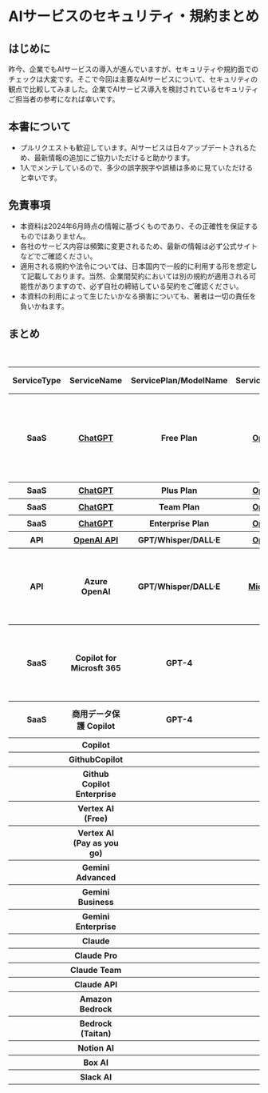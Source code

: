 # AIサービスのセキュリティ・規約まとめ

## はじめに
昨今、企業でもAIサービスの導入が進んでいますが、セキュリティや規約面でのチェックは大変です。そこで今回は主要なAIサービスについて、セキュリティの観点で比較してみました。企業でAIサービス導入を検討されているセキュリティご担当者の参考になれば幸いです。

## 本書について
- プルリクエストも歓迎しています。AIサービスは日々アップデートされるため、最新情報の追加にご協力いただけると助かります。
- 1人でメンテしているので、多少の誤字脱字や誤植は多めに見ていただけると幸いです。

## 免責事項
- 本資料は2024年6月時点の情報に基づくものであり、その正確性を保証するものではありません。
- 各社のサービス内容は頻繁に変更されるため、最新の情報は必ず公式サイトなどでご確認ください。
- 適用される規約や法令については、日本国内で一般的に利用する形を想定して記載しております。当然、企業間契約においては別の規約が適用される可能性がありますので、必ず自社の締結している契約をご確認ください。
- 本資料の利用によって生じたいかなる損害についても、著者は一切の責任を負いかねます。

## まとめ
<div style="overflow-x: auto;">
 <table>
   <thead>
     <tr>
       <th>ServiceType</th>
       <th>ServiceName</th>
       <th>ServicePlan/ModelName</th>
       <th>ServiceProvider</th>
       <th>ModelProvider</th>
       <th>Term</th>
       <th>Privacy Policy</th>
       <th>ModelTraining (学習利用)</th>
       <th>DataRetention (データ保持)</th>
       <th>Region</th>
       <th>Japan-Region</th>
       <th>GoverningLaw (準拠法)</th>
       <th>Jurisdiction (管轄裁判所)</th>
       <th>ISO27001</th>
       <th>SOC2</th>
       <th>ISMAP</th>
       <th>Note</th>
     </tr>
   </thead>
   <tbody>
     <tr>
      <th><!--Service Type-->SaaS</th>
      <th><!--Service Name--><a href="https://openai.com/chatgpt/">ChatGPT</a></th>
      <th><!--Plan/ Model-->Free Plan</th>
      <th><!--Service Provider--><a href="https://openai.com/about/">OpenAI</a></th>
      <th><!--Model Procider--><a href="https://openai.com/about/">OpenAI</a></th>
      <th><!--Term of Use--><a href="https://openai.com/ja-JP/policies/terms-of-use/">URL</a></th>
      <th><!--Privacy Policy--><a href="https://openai.com/ja-JP/policies/privacy-policy/">URL</a></th>
      <th><!--学習への利用--><a href="https://openai.com/ja-JP/policies/terms-of-use/">する</a></th>
      <th><!--データ保持--><a href="https://openai.com/ja-JP/policies/terms-of-use/">30日</a></th>
      <th><!--リージョン--><a href="https://openai.com/ja-JP/policies/terms-of-use/">US</a></th>
      <th><!--日本リージョン有無--><a href="https://openai.com/ja-JP/policies/terms-of-use/">なし</a></th>
      <th><!--準拠法--><a href="https://openai.com/ja-JP/policies/terms-of-use/">カリフォルニア州法</a></th>
      <th><!--管轄裁判所--><a href="https://openai.com/ja-JP/policies/terms-of-use/">カリフォルニア州サンフランシスコに所在する連邦裁判所又は州裁判所</a></th>
      <th><!--ISO27001--><a href="https://openai.com/policies/supplier-security-measures/">Yes</a></th>
      <th><!--SOC2-->NO</th>
      <th><!--ISMAP-->NO</th>
      <th><!--NOTE--></th>  
     </tr>
   </tbody>
  　　<tbody>
     <tr>
      <th><!--Service Type-->SaaS</th>
      <th><!--Service Name--><a href="https://openai.com/chatgpt/">ChatGPT</a></th>
      <th><!--Plan/ Model-->Plus Plan</th>
      <th><!--Service Provider--><a href="https://openai.com/about/">OpenAI</a></th>
      <th><!--Model Procider--><a href="https://openai.com/about/">OpenAI</a></th>
      <th><!--Term of Use--><a href="https://openai.com/ja-JP/policies/terms-of-use/">URL</a></th>
      <th><!--Privacy Policy--><a href="https://openai.com/ja-JP/policies/privacy-policy/">URL</a></th>
      <th><!--学習への利用--><a href="https://openai.com/ja-JP/policies/terms-of-use/">する</a></th>
      <th><!--データ保持--><a href="https://openai.com/ja-JP/policies/terms-of-use/">30日</a></th>
      <th><!--リージョン--><a href="https://openai.com/ja-JP/policies/terms-of-use/">US</a></th>
      <th><!--日本リージョン有無--><a href="https://openai.com/ja-JP/policies/terms-of-use/">なし</a></th>
      <th><!--準拠法-->同上</th>
      <th><!--管轄裁判所-->同上</th>
      <th><!--ISO27001--><a href="https://openai.com/policies/supplier-security-measures/">Yes</a></th>
      <th><!--SOC2-->NO</th>
      <th><!--ISMAP-->NO</th>
      <th><!--NOTE--></th>
     </tr>
   </tbody>
    　　<tbody>
     <tr>
      <th><!--Service Type-->SaaS</th>
      <th><!--Service Name--><a href="https://openai.com/chatgpt/">ChatGPT</a></th>
      <th><!--Plan/ Model-->Team Plan</th>
      <th><!--Service Provider--><a href="https://openai.com/about/">OpenAI</a></th>
      <th><!--Model Procider--><a href="https://openai.com/about/">OpenAI</a></th>
      <th><!--Term of Use--><a href="https://openai.com/policies/business-terms/">URL</a></th>
      <th><!--Privacy Policy--><a href="https://openai.com/ja-JP/policies/privacy-policy/">URL</a></th>
      <th><!--学習への利用--><a href="https://openai.com/policies/business-terms/">しない</a></th>
      <th><!--データ保持--><a href="https://openai.com/policies/business-terms/">30日</a></th>
      <th><!--リージョン--><a href="https://openai.com/policies/business-terms/">US</a></th>
      <th><!--日本リージョン有無--><a href="https://openai.com/ja-JP/policies/terms-of-use/">なし</a></th>
      <th><!--準拠法-->同上</th>
      <th><!--管轄裁判所-->同上</th>
      <th><!--ISO27001--><a href="https://openai.com/policies/supplier-security-measures/">Yes</a></th>
      <th><!--SOC2--><a href="https://trust.openai.com/">Type2</a></th>
      <th><!--ISMAP-->NO</th>
      <th><!--NOTE--></th>
     </tr>
   </tbody>
    　　<tbody>
     <tr>
      <th><!--Service Type-->SaaS</th>
      <th><!--Service Name--><a href="https://openai.com/chatgpt/">ChatGPT</a></th>
      <th><!--Plan/ Model-->Enterprise Plan</th>
      <th><!--Service Provider--><a href="https://openai.com/about/">OpenAI</a></th>
      <th><!--Model Procider--><a href="https://openai.com/about/">OpenAI</a></th>
      <th><!--Term of Use--><a href="https://openai.com/policies/business-terms/">URL</a></th>
      <th><!--Privacy Policy--><a href="https://openai.com/ja-JP/policies/privacy-policy/">URL</a></th>
      <th><!--学習への利用--><a href="https://openai.com/policies/business-terms/">しない</a></th>
      <th><!--データ保持--><a href="https://openai.com/policies/business-terms/">30日</a></th>
      <th><!--リージョン--><a href="https://openai.com/policies/business-terms/">US</a></th>
      <th><!--日本リージョン有無--><a href="https://openai.com/ja-JP/policies/terms-of-use/">なし</a></th>
      <th><!--準拠法-->同上</th>
      <th><!--管轄裁判所-->同上</th>
      <th><!--ISO27001--><a href="https://openai.com/policies/supplier-security-measures/">Yes</a></th>
      <th><!--SOC2--><a href="https://trust.openai.com/">Type2</a></th>
      <th><!--ISMAP-->NO</th>
      <th><!--NOTE--></th>
     </tr>
   </tbody>
   <tbody>
     <tr>
      <th><!--Service Type-->API</th>
      <th><!--Service Name--><a href="https://openai.com/index/openai-api/">OpenAI API</a></th>
      <th><!--Plan/ Model-->GPT/Whisper/DALL·E</th>
      <th><!--Service Provider--><a href="https://openai.com/about/">OpenAI</a></th>
      <th><!--Model Procider--><a href="https://openai.com/about/">OpenAI</a></th>
      <th><!--Term of Use--><a href="https://openai.com/policies/business-terms/">URL</a></th>
      <th><!--Privacy Policy--><a href="https://openai.com/ja-JP/policies/privacy-policy/">URL</a></th>
      <th><!--学習への利用--><a href="https://openai.com/policies/business-terms/">しない</a></th>
      <th><!--データ保持--><a href="https://openai.com/policies/business-terms/">30日</a></th>
      <th><!--リージョン--><a href="https://openai.com/policies/business-terms/">US</a></th>
      <th><!--日本リージョン有無--><a href="https://openai.com/ja-JP/policies/terms-of-use/">なし</a></th>
      <th><!--準拠法-->同上</th>
      <th><!--管轄裁判所-->同上</th>
      <th><!--ISO27001--><a href="https://openai.com/policies/supplier-security-measures/">Yes</a></th>
      <th><!--SOC2--><a href="https://trust.openai.com/">Type2</a></th>
      <th><!--ISMAP-->NO</th>
      <th><!--NOTE--></th>
     </tr>
   </tbody>
   <tbody>
     <tr>
      <th><!--Service Type-->API</th>
      <th><!--Service Name--><a href="https://learn.microsoft.com/en-us/azure/ai-services/openai/"></a>Azure OpenAI</th>
      <th><!--Plan/ Model-->GPT/Whisper/DALL·E</th>
      <th><!--Service Provider--><a href="https://www.microsoft.com/ja-jp/">Microsoft</a></th>
      <th><!--Model Procider--><a href="https://openai.com/about/">OpenAI</a></th>
      <th><!--Term of Use--><a href="https://www.microsoft.com/licensing/docs/customeragreement">URL</a></th>
      <th><!--Privacy Policy--><a href="https://learn.microsoft.com/en-us/legal/cognitive-services/openai/data-privacy">URL</a></th>
      <th><!--学習への利用--><a href="https://learn.microsoft.com/en-us/legal/cognitive-services/openai/data-privacy">しない</a></th>
      <th><!--データ保持--><a href="https://learn.microsoft.com/en-us/legal/cognitive-services/openai/data-privacy">30日</a> ※<a href="https://learn.microsoft.com/en-us/azure/ai-services/openai/concepts/abuse-monitoring#:~:text=Azure%20OpenAI%20Limited%20Access%20Review%3A%20Modified%20Abuse%20Monitoring">オプトアウト申請</a>が承認されれば、データは保持されない。</th>
      <th><!--リージョン--><a href="https://learn.microsoft.com/ja-jp/azure/ai-services/openai/concepts/models#standard-deployment-model-availability">世界各地</a></th>
      <th><!--日本リージョン有無--><a href="https://learn.microsoft.com/ja-jp/azure/ai-services/openai/concepts/models#standard-deployment-model-availability">あり</a></th>
      <th><!--準拠法--><a href="https://www.microsoft.com/licensing/docs/customeragreement">日本法</a></th>
      <th><!--管轄裁判所--><a href="https://www.microsoft.com/licensing/docs/customeragreement">東京地方裁判所</a></th>
      <th><!--ISO27001--><a href="https://learn.microsoft.com/en-us/azure/compliance/offerings/offering-iso-27001">Yes</a></th>
      <th><!--SOC2--><a href="https://learn.microsoft.com/en-us/azure/compliance/offerings/offering-soc-2">Type2</a></th>
      <th><!--ISMAP--><a href="https://www.ismap.go.jp/csm?id=cloud_service_list_detail&sys_id=aca3e34e938c8e100072f4fe3bba10ba">Yes</a></th>
      <th><!--NOTE--></th>
     </tr>
   </tbody>
   <tbody>
     <tr>
      <th><!--Service Type-->SaaS</th>
      <th><!--Service Name-->Copilot for Microsft 365</th>
      <th><!--Plan/ Model-->GPT-4</th>
      <th><!--Service Provider-->同上</th>
      <th><!--Model Procider-->同上</th>
      <th><!--Term of Use--><a href=""></a></th>
      <th><!--Privacy Policy--><a href="https://privacy.microsoft.com/ja-jp/"></a>URL</th>
      <th><!--学習への利用--><a href="https://learn.microsoft.com/ja-jp/copilot/microsoft-365/microsoft-365-copilot-privacy"></a>しない</th>
      <th><!--データ保持-->調査中</th>
      <th><!--リージョン--><a href="https://learn.microsoft.com/ja-jp/microsoft-365/enterprise/m365-dr-workload-copilot?view=o365-worldwide"></a>世界各地</th>
      <th><!--日本リージョン有無--><a href="https://learn.microsoft.com/ja-jp/microsoft-365/enterprise/m365-dr-workload-copilot?view=o365-worldwide"></a>あり</th>
      <th><!--準拠法--><a href=""></a></th>
      <th><!--管轄裁判所--><a href=""></a></th>
      <th><!--ISO27001-->調査中</th>
      <th><!--SOC2-->調査中</th>
      <th><!--ISMAP-->調査中</th>
      <th><!--NOTE-->Webコンテンツプラグインや拡張については別途確認が必要</th>
     </tr>
   </tbody>
   <tbody>
     <tr>
      <th><!--Service Type-->SaaS</th>
      <th><!--Service Name-->商用データ保護 Copilot</th>
      <th><!--Plan/ Model-->GPT-4</th>
      <th><!--Service Provider-->同上</th>
      <th><!--Model Procider-->同上</th>
      <th><!--Term of Use--></th>
      <th><!--Privacy Policy--></th>
      <th><!--学習への利用--></th>
      <th><!--データ保持--></th>
      <th><!--リージョン--></th>
      <th><!--日本リージョン有無--></th>
      <th><!--準拠法--></th>
      <th><!--管轄裁判所--></th>
      <th><!--ISO27001--></th>
      <th><!--SOC2--></th>
      <th><!--ISMAP--></th>
      <th><!--NOTE-->旧：Bing Search Enterprise </th>
     </tr>
   </tbody>
   <tbody>
     <tr>
      <th><!--Service Type--></th>
      <th><!--Service Name-->Copilot</th>
      <th><!--Plan/ Model--></th>
      <th><!--Service Provider--></th>
      <th><!--Model Procider--></th>
      <th><!--Term of Use--></th>
      <th><!--Privacy Policy--></th>
      <th><!--学習への利用--></th>
      <th><!--データ保持--></th>
      <th><!--リージョン--></th>
      <th><!--日本リージョン有無--></th>
      <th><!--準拠法--></th>
      <th><!--管轄裁判所--></th>
      <th><!--ISO27001--></th>
      <th><!--SOC2--></th>
      <th><!--ISMAP--></th>
      <th><!--NOTE--></th>
     </tr>
   </tbody>
   <tbody>
     <tr>
      <th><!--Service Type--></th>
      <th><!--Service Name-->GithubCopilot</th>
      <th><!--Plan/ Model--></th>
      <th><!--Service Provider--></th>
      <th><!--Model Procider--></th>
      <th><!--Term of Use--></th>
      <th><!--Privacy Policy--></th>
      <th><!--学習への利用--></th>
      <th><!--データ保持--></th>
      <th><!--リージョン--></th>
      <th><!--日本リージョン有無--></th>
      <th><!--準拠法--></th>
      <th><!--管轄裁判所--></th>
      <th><!--ISO27001--></th>
      <th><!--SOC2--></th>
      <th><!--ISMAP--></th>
      <th><!--NOTE--></th>
     </tr>
   </tbody>
   <tbody>
     <tr>
      <th><!--Service Type--></th>
      <th><!--Service Name-->Github Copilot Enterprise</th>
      <th><!--Plan/ Model--></th>
      <th><!--Service Provider--></th>
      <th><!--Model Procider--></th>
      <th><!--Term of Use--></th>
      <th><!--Privacy Policy--></th>
      <th><!--学習への利用--></th>
      <th><!--データ保持--></th>
      <th><!--リージョン--></th>
      <th><!--日本リージョン有無--></th>
      <th><!--準拠法--></th>
      <th><!--管轄裁判所--></th>
      <th><!--ISO27001--></th>
      <th><!--SOC2--></th>
      <th><!--ISMAP--></th>
      <th><!--NOTE--></th>
     </tr>
   </tbody>
   <tbody>
     <tr>
      <th><!--Service Type--></th>
      <th><!--Service Name-->Vertex AI (Free)</th>
      <th><!--Plan/ Model--></th>
      <th><!--Service Provider--></th>
      <th><!--Model Procider--></th>
      <th><!--Term of Use--></th>
      <th><!--Privacy Policy--></th>
      <th><!--学習への利用--></th>
      <th><!--データ保持--></th>
      <th><!--リージョン--></th>
      <th><!--日本リージョン有無--></th>
      <th><!--準拠法--></th>
      <th><!--管轄裁判所--></th>
      <th><!--ISO27001--></th>
      <th><!--SOC2--></th>
      <th><!--ISMAP--></th>
      <th><!--NOTE--></th>
     </tr>
   </tbody>
   <tbody>
     <tr>
      <th><!--Service Type--></th>
      <th><!--Service Name-->Vertex AI (Pay as you go)</th>
      <th><!--Plan/ Model--></th>
      <th><!--Service Provider--></th>
      <th><!--Model Procider--></th>
      <th><!--Term of Use--></th>
      <th><!--Privacy Policy--></th>
      <th><!--学習への利用--></th>
      <th><!--データ保持--></th>
      <th><!--リージョン--></th>
      <th><!--日本リージョン有無--></th>
      <th><!--準拠法--></th>
      <th><!--管轄裁判所--></th>
      <th><!--ISO27001--></th>
      <th><!--SOC2--></th>
      <th><!--ISMAP--></th>
      <th><!--NOTE--></th>
     </tr>
   </tbody>
   <tbody>
     <tr>
      <th><!--Service Type--></th>
      <th><!--Service Name-->Gemini Advanced</th>
      <th><!--Plan/ Model--></th>
      <th><!--Service Provider--></th>
      <th><!--Model Procider--></th>
      <th><!--Term of Use--></th>
      <th><!--Privacy Policy--></th>
      <th><!--学習への利用--></th>
      <th><!--データ保持--></th>
      <th><!--リージョン--></th>
      <th><!--日本リージョン有無--></th>
      <th><!--準拠法--></th>
      <th><!--管轄裁判所--></th>
      <th><!--ISO27001--></th>
      <th><!--SOC2--></th>
      <th><!--ISMAP--></th>
      <th><!--NOTE--></th>      
     </tr>
   </tbody>
   <tbody>
     <tr>
      <th><!--Service Type--></th>
      <th><!--Service Name-->Gemini Business</th>
      <th><!--Plan/ Model--></th>
      <th><!--Service Provider--></th>
      <th><!--Model Procider--></th>
      <th><!--Term of Use--></th>
      <th><!--Privacy Policy--></th>
      <th><!--学習への利用--></th>
      <th><!--データ保持--></th>
      <th><!--リージョン--></th>
      <th><!--日本リージョン有無--></th>
      <th><!--準拠法--></th>
      <th><!--管轄裁判所--></th>
      <th><!--ISO27001--></th>
      <th><!--SOC2--></th>
      <th><!--ISMAP--></th>
      <th><!--NOTE--></th>
     </tr>
   </tbody>
   <tbody>
     <tr>
      <th><!--Service Type--></th>
      <th><!--Service Name-->Gemini Enterprise</th>
      <th><!--Plan/ Model--></th>
      <th><!--Service Provider--></th>
      <th><!--Model Procider--></th>
      <th><!--Term of Use--></th>
      <th><!--Privacy Policy--></th>
      <th><!--学習への利用--></th>
      <th><!--データ保持--></th>
      <th><!--リージョン--></th>
      <th><!--日本リージョン有無--></th>
      <th><!--準拠法--></th>
      <th><!--管轄裁判所--></th>
      <th><!--ISO27001--></th>
      <th><!--SOC2--></th>
      <th><!--ISMAP--></th>
      <th><!--NOTE--></th>
     </tr>
   </tbody>
   <tbody>
     <tr>
      <th><!--Service Type--></th>
      <th><!--Service Name-->Claude</th>
      <th><!--Plan/ Model--></th>
      <th><!--Service Provider--></th>
      <th><!--Model Procider--></th>
      <th><!--Term of Use--></th>
      <th><!--Privacy Policy--></th>
      <th><!--学習への利用--></th>
      <th><!--データ保持--></th>
      <th><!--リージョン--></th>
      <th><!--日本リージョン有無--></th>
      <th><!--準拠法--></th>
      <th><!--管轄裁判所--></th>
      <th><!--ISO27001--></th>
      <th><!--SOC2--></th>
      <th><!--ISMAP--></th>
      <th><!--NOTE--></th>
     </tr>
   </tbody>
   <tbody>
     <tr>
      <th><!--Service Type--></th>
      <th><!--Service Name-->Claude Pro</th>
      <th><!--Plan/ Model--></th>
      <th><!--Service Provider--></th>
      <th><!--Model Procider--></th>
      <th><!--Term of Use--></th>
      <th><!--Privacy Policy--></th>
      <th><!--学習への利用--></th>
      <th><!--データ保持--></th>
      <th><!--リージョン--></th>
      <th><!--日本リージョン有無--></th>
      <th><!--準拠法--></th>
      <th><!--管轄裁判所--></th>
      <th><!--ISO27001--></th>
      <th><!--SOC2--></th>
      <th><!--ISMAP--></th>
      <th><!--NOTE--></th>
     </tr>
   </tbody>
   <tbody>
     <tr>
      <th><!--Service Type--></th>
      <th><!--Service Name-->Claude Team</th>
      <th><!--Plan/ Model--></th>
      <th><!--Service Provider--></th>
      <th><!--Model Procider--></th>
      <th><!--Term of Use--></th>
      <th><!--Privacy Policy--></th>
      <th><!--学習への利用--></th>
      <th><!--データ保持--></th>
      <th><!--リージョン--></th>
      <th><!--日本リージョン有無--></th>
      <th><!--準拠法--></th>
      <th><!--管轄裁判所--></th>
      <th><!--ISO27001--></th>
      <th><!--SOC2--></th>
      <th><!--ISMAP--></th>
      <th><!--NOTE--></th>
     </tr>
   </tbody>
   <tbody>
     <tr>
      <th><!--Service Type--></th>
      <th><!--Service Name-->Claude API</th>
      <th><!--Plan/ Model--></th>
      <th><!--Service Provider--></th>
      <th><!--Model Procider--></th>
      <th><!--Term of Use--></th>
      <th><!--Privacy Policy--></th>
      <th><!--学習への利用--></th>
      <th><!--データ保持--></th>
      <th><!--リージョン--></th>
      <th><!--日本リージョン有無--></th>
      <th><!--準拠法--></th>
      <th><!--管轄裁判所--></th>
      <th><!--ISO27001--></th>
      <th><!--SOC2--></th>
      <th><!--ISMAP--></th>
      <th><!--NOTE--></th>
     </tr>
   </tbody>
   <tbody>
     <tr>
      <th><!--Service Type--></th>
      <th><!--Service Name-->Amazon Bedrock</th>
      <th><!--Plan/ Model--></th>
      <th><!--Service Provider--></th>
      <th><!--Model Procider--></th>
      <th><!--Term of Use--></th>
      <th><!--Privacy Policy--></th>
      <th><!--学習への利用--></th>
      <th><!--データ保持--></th>
      <th><!--リージョン--></th>
      <th><!--日本リージョン有無--></th>
      <th><!--準拠法--></th>
      <th><!--管轄裁判所--></th>
      <th><!--ISO27001--></th>
      <th><!--SOC2--></th>
      <th><!--ISMAP--><a href="https://www.ismap.go.jp/csm?id=cloud_service_list_detail&sys_id=c8e0b6cc9361c610a734bb497bba104f">Yes</a></th>
      <th><!--NOTE--></th>
     </tr>
   </tbody>
   <tbody>
     <tr>
      <th><!--Service Type--></th>
      <th><!--Service Name-->Bedrock (Taitan)</th>
      <th><!--Plan/ Model--></th>
      <th><!--Service Provider--></th>
      <th><!--Model Procider--></th>
      <th><!--Term of Use--></th>
      <th><!--Privacy Policy--></th>
      <th><!--学習への利用--></th>
      <th><!--データ保持--></th>
      <th><!--リージョン--></th>
      <th><!--日本リージョン有無--></th>
      <th><!--準拠法--></th>
      <th><!--管轄裁判所--></th>
      <th><!--ISO27001--></th>
      <th><!--SOC2--></th>
      <th><!--ISMAP--></th>
      <th><!--NOTE--></th>
     </tr>
   </tbody>
   <tbody>
     <tr>
      <th><!--Service Type--></th>
      <th><!--Service Name-->Notion AI</th>
      <th><!--Plan/ Model--></th>
      <th><!--Service Provider--></th>
      <th><!--Model Procider--></th>
      <th><!--Term of Use--></th>
      <th><!--Privacy Policy--></th>
      <th><!--学習への利用--></th>
      <th><!--データ保持--></th>
      <th><!--リージョン--></th>
      <th><!--日本リージョン有無--></th>
      <th><!--準拠法--></th>
      <th><!--管轄裁判所--></th>
      <th><!--ISO27001--></th>
      <th><!--SOC2--></th>
      <th><!--ISMAP--></th>
      <th><!--NOTE--></th>
     </tr>
   </tbody>
   <tbody>
     <tr>
      <th><!--Service Type--></th>
      <th><!--Service Name-->Box AI</th>
      <th><!--Plan/ Model--></th>
      <th><!--Service Provider--></th>
      <th><!--Model Procider--></th>
      <th><!--Term of Use--></th>
      <th><!--Privacy Policy--></th>
      <th><!--学習への利用--></th>
      <th><!--データ保持--></th>
      <th><!--リージョン--></th>
      <th><!--日本リージョン有無--></th>
      <th><!--準拠法--></th>
      <th><!--管轄裁判所--></th>
      <th><!--ISO27001--></th>
      <th><!--SOC2--></th>
      <th><!--ISMAP--></th>
      <th><!--NOTE--></th>
     </tr>
   </tbody>
   <tbody>
     <tr>
      <th><!--Service Type--></th>
      <th><!--Service Name-->Slack AI</th>
      <th><!--Plan/ Model--></th>
      <th><!--Service Provider--></th>
      <th><!--Model Procider--></th>
      <th><!--Term of Use--></th>
      <th><!--Privacy Policy--></th>
      <th><!--学習への利用--></th>
      <th><!--データ保持--></th>
      <th><!--リージョン--></th>
      <th><!--日本リージョン有無--></th>
      <th><!--準拠法--></th>
      <th><!--管轄裁判所--></th>
      <th><!--ISO27001--></th>
      <th><!--SOC2--></th>
      <th><!--ISMAP--></th>
      <th><!--NOTE--></th>  
     </tr>
   </tbody>
 </table>
</div>
